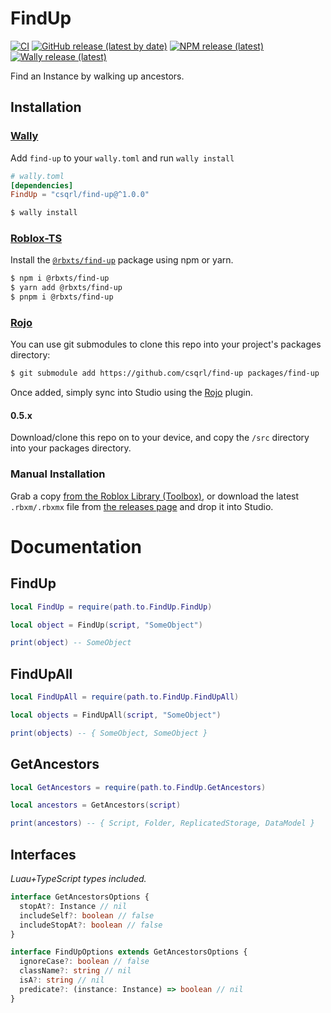 <!-- Project Link References -->

[ci status]: https://github.com/csqrl/find-up/actions
[latest release]: https://github.com/csqrl/find-up/releases/latest
[library url]: https://www.roblox.com/library/7959218626
[npm package]: https://npmjs.com/package/@rbxts/find-up

<!-- Articles -->

[rojo]: https://rojo.space
[wally]: https://github.com/upliftgames/wally
[roblox-ts]: https://roblox-ts.com

<!-- Images -->

[shield ci]: https://github.com/csqrl/find-up/actions/workflows/unit-tests.yml/badge.svg
[shield gh release]: https://img.shields.io/github/v/release/csqrl/find-up?label=latest+release&style=flat
[shield npm release]: https://img.shields.io/npm/v/@rbxts/find-up?style=flat
[shield wally release]: https://img.shields.io/endpoint?url=https://runkit.io/clockworksquirrel/wally-version-shield/branches/master/csqrl/find-up&color=blue&label=wally&style=flat

# FindUp

[![CI][shield ci]][ci status]
[![GitHub release (latest by date)][shield gh release]][latest release]
[![NPM release (latest)][shield npm release]][npm package]
[![Wally release (latest)][shield wally release]][latest release]

Find an Instance by walking up ancestors.

## Installation

### [Wally][wally]

Add `find-up` to your `wally.toml` and run `wally install`

```toml
# wally.toml
[dependencies]
FindUp = "csqrl/find-up@^1.0.0"
```

```sh
$ wally install
```

### [Roblox-TS][roblox-ts]

Install the [`@rbxts/find-up`][npm package] package using npm or yarn.

```sh
$ npm i @rbxts/find-up
$ yarn add @rbxts/find-up
$ pnpm i @rbxts/find-up
```

### [Rojo][rojo]

You can use git submodules to clone this repo into your project's packages directory:

```sh
$ git submodule add https://github.com/csqrl/find-up packages/find-up
```

Once added, simply sync into Studio using the [Rojo][rojo] plugin.

#### 0.5.x

Download/clone this repo on to your device, and copy the `/src` directory into your packages directory.

### Manual Installation

Grab a copy [from the Roblox Library (Toolbox)][library url], or download the latest `.rbxm/.rbxmx` file from [the releases page][latest release] and drop it into Studio.

# Documentation

## FindUp

```lua
local FindUp = require(path.to.FindUp.FindUp)

local object = FindUp(script, "SomeObject")

print(object) -- SomeObject
```

## FindUpAll

```lua
local FindUpAll = require(path.to.FindUp.FindUpAll)

local objects = FindUpAll(script, "SomeObject")

print(objects) -- { SomeObject, SomeObject }
```

## GetAncestors

```lua
local GetAncestors = require(path.to.FindUp.GetAncestors)

local ancestors = GetAncestors(script)

print(ancestors) -- { Script, Folder, ReplicatedStorage, DataModel }
```

## Interfaces

_Luau+TypeScript types included._

```ts
interface GetAncestorsOptions {
  stopAt?: Instance // nil
  includeSelf?: boolean // false
  includeStopAt?: boolean // false
}

interface FindUpOptions extends GetAncestorsOptions {
  ignoreCase?: boolean // false
  className?: string // nil
  isA?: string // nil
  predicate?: (instance: Instance) => boolean // nil
}
```
